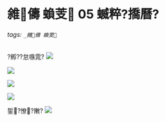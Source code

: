 ﻿---
layout: default
---

# 雓儔 蝜芰 05 蝛粹?撟曆?

###### tags: `_雓儔 蝜芰`


?孵??怠嗾雿?
![](https://i.pinimg.com/564x/f0/10/7b/f0107b27c222dda54a112b24a2501cec.jpg)

![](https://i.pinimg.com/564x/d1/6f/08/d16f08be8cd2fb868fb367b5c0ff96cd.jpg)

![](https://i.pinimg.com/564x/28/0d/0b/280d0b219bb80bbe8bc196d05e3a29de.jpg)

![](https://i.pinimg.com/564x/fb/4c/a4/fb4ca445fa807259e6dd8f8cc5931fbd.jpg)

銴?憭?敶?
![](https://i.pinimg.com/564x/dc/ff/66/dcff6615cffd32fb114996b4b654dc13.jpg)
